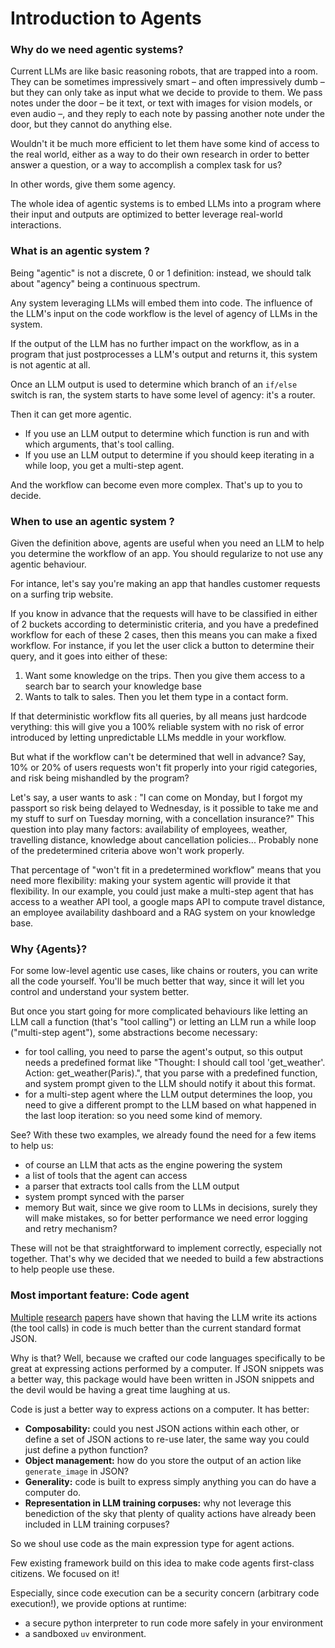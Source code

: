 <!--Copyright 2024 The HuggingFace Team. All rights reserved.

Licensed under the Apache License, Version 2.0 (the "License"); you may not use this file except in compliance with
the License. You may obtain a copy of the License at

http://www.apache.org/licenses/LICENSE-2.0

Unless required by applicable law or agreed to in writing, software distributed under the License is distributed on
an "AS IS" BASIS, WITHOUT WARRANTIES OR CONDITIONS OF ANY KIND, either express or implied. See the License for the
specific language governing permissions and limitations under the License.

⚠️ Note that this file is in Markdown but contain specific syntax for our doc-builder (similar to MDX) that may not be
rendered properly in your Markdown viewer.

-->
# Introduction to Agents

### Why do we need agentic systems?

Current LLMs are like basic reasoning robots, that are trapped into a room.
They can be sometimes impressively smart – and often impressively dumb – but they can only take as input what we decide to provide to them. We pass notes under the door – be it text, or text with images for vision models, or even audio –, and they reply to each note by passing another note under the door, but they cannot do anything else.

Wouldn't it be much more efficient to let them have some kind of access to the real world, either as a way to do their own research in order to better answer a question, or a way to accomplish a complex task for us?

In other words, give them some agency.

The whole idea of agentic systems is to embed LLMs into a program where their input and outputs are optimized to better leverage real-world interactions.


### What is an agentic system ?

Being "agentic" is not a discrete, 0 or 1 definition: instead, we should talk about "agency" being a continuous spectrum.

Any system leveraging LLMs will embed them into code. The influence of the LLM's input on the code workflow is the level of agency of LLMs in the system.

If the output of the LLM has no further impact on the workflow, as in a program that just postprocesses a LLM's output and returns it, this system is not agentic at all.

Once an LLM output is used to determine which branch of an `if/else` switch is ran, the system starts to have some level of agency: it's a router.

Then it can get more agentic.
- If you use an LLM output to determine which function is run and with which arguments, that's tool calling.
- If you use an LLM output to determine if you should keep iterating in a while loop, you get a multi-step agent.

And the workflow can become even more complex. That's up to you to decide.

### When to use an agentic system ?

Given the definition above, agents are useful when you need an LLM to help you determine the workflow of an app.
You should regularize to not use any agentic behaviour.

For intance, let's say you're making an app that handles customer requests on a surfing trip website.

If you know in advance that the requests will have to be classified in either of 2 buckets according to deterministic criteria, and you have a predefined workflow for each of these 2 cases, then this means you can make a fixed workflow.
For instance, if you let the user click a button to determine their query, and it goes into either of these:
1. Want some knowledge on the trips. Then you give them access to a search bar to search your knowledge base
2. Wants to talk to sales. Then you let them type in a contact form.

If that deterministic workflow fits all queries, by all means just hardcode verything: this will give you a 100% reliable system with no risk of error introduced by letting unpredictable LLMs meddle in your workflow.

But what if the workflow can't be determined that well in advance? Say, 10% or 20% of users requests won't fit properly into your rigid categories, and risk being mishandled by the program?

Let's say, a user wants to ask : "I can come on Monday, but I forgot my passport so risk being delayed to Wednesday, is it possible to take me and my stuff to surf on Tuesday morning, with a concellation insurance?"
This question into play many factors: availability of employees, weather, travelling distance, knowledge about cancellation policies...
Probably none of the predetermined criteria above won't work properly.

That percentage of "won't fit in a predetermined workflow" means that you need more flexibility: making your system agentic will provide it that flexibility. In our example, you could just make a multi-step agent that has access to a weather API tool, a google maps API to compute travel distance, an employee availability dashboard and a RAG system on your knowledge base.


### Why {Agents}?

For some low-level agentic use cases, like chains or routers, you can write all the code yourself. You'll be much better that way, since it will let you control and understand your system better.

But once you start going for more complicated behaviours like letting an LLM call a function (that's "tool calling") or letting an LLM run a while loop ("multi-step agent"), some abstractions become necessary:
- for tool calling, you need to parse the agent's output, so this output needs a predefined format like "Thought: I should call tool 'get_weather'. Action: get_weather(Paris).", that you parse with a predefined function, and system prompt given to the LLM should notify it about this format.
- for a multi-step agent where the LLM output determines the loop, you need to give a different prompt to the LLM based on what happened in the last loop iteration: so you need some kind of memory.

See? With these two examples, we already found the need for a few items to help us:
- of course an LLM that acts as the engine powering the system
- a list of tools that the agent can access
- a parser that extracts tool calls from the LLM output
- system prompt synced with the parser
- memory
But wait, since we give room to LLMs in decisions, surely they will make mistakes, so for better performance we need error logging and retry mechanism?

These will not be that straightforward to implement correctly, especially not together. That's why we decided that we needed to build a few abstractions to help people use these.

### Most important feature: Code agent

[Multiple](https://huggingface.co/papers/2402.01030) [research](https://huggingface.co/papers/2411.01747) [papers](https://huggingface.co/papers/2401.00812) have shown that having the LLM write its actions (the tool calls) in code is much better than the current standard format JSON.

Why is that? Well, because we crafted our code languages specifically to be great at expressing actions performed by a computer. If JSON snippets was a better way, this package would have been written in JSON snippets and the devil would be having a great time laughing at us.

Code is just a better way to express actions on a computer. It has better:
- **Composability:** could you nest JSON actions within each other, or define a set of JSON actions to re-use later, the same way you could just define a python function?
- **Object management:** how do you store the output of an action like `generate_image` in JSON?
- **Generality:** code is built to express simply anything you can do have a computer do.
- **Representation in LLM training corpuses:** why not leverage this benediction of the sky that plenty of quality actions have already been included in LLM training corpuses?

So we shoul use code as the main expression type for agent actions.

Few existing framework build on this idea to make code agents first-class citizens. We focused on it!

Especially, since code execution can be a security concern (arbitrary code execution!), we provide options at runtime:
- a secure python interpreter to run code more safely in your environment
- a sandboxed `uv` environment.